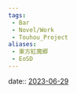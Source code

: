 ```yaml
---
tags:
 - Bar
 - Novel/Work
 - Touhou_Project
aliases:
 - 東方紅魔郷
 - EoSD
---
```


date:: [2023-06-29](Daily_Note/2023-06-29.md)
